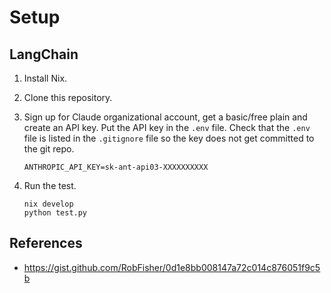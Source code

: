 # Setup

## LangChain

1. Install Nix.

2. Clone this repository.

3. Sign up for Claude organizational account, get a basic/free plain and create an API key. Put the API key in the `.env` file. Check that the `.env` file is listed in the `.gitignore` file so the key does not get committed to the git repo.

   ```
   ANTHROPIC_API_KEY=sk-ant-api03-XXXXXXXXXX
   ```

3. Run the test.

   ```
   nix develop
   python test.py
   ```

## References

* https://gist.github.com/RobFisher/0d1e8bb008147a72c014c876051f9c5b 


